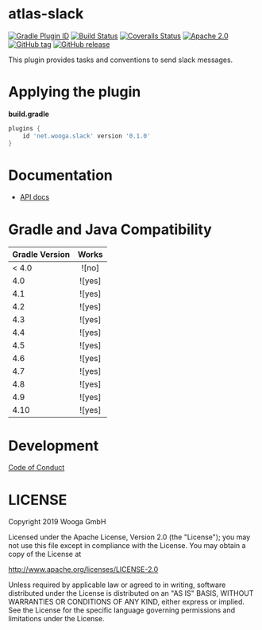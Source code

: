 atlas-slack
============

[![Gradle Plugin ID](https://img.shields.io/badge/gradle-net.wooga.github-brightgreen.svg?style=flat-square)](https://plugins.gradle.org/plugin/net.wooga.github)
[![Build Status](https://img.shields.io/travis/wooga/atlas-slack/master.svg?style=flat-square)](https://travis-ci.org/wooga/atlas-slack)
[![Coveralls Status](https://img.shields.io/coveralls/wooga/atlas-slack/master.svg?style=flat-square)](https://coveralls.io/github/wooga/atlas-slack?branch=master)
[![Apache 2.0](https://img.shields.io/badge/license-Apache%202-blue.svg?style=flat-square)](https://raw.githubusercontent.com/wooga/atlas-slack/master/LICENSE)
[![GitHub tag](https://img.shields.io/github/tag/wooga/atlas-slack.svg?style=flat-square)]()
[![GitHub release](https://img.shields.io/github/release/wooga/atlas-slack.svg?style=flat-square)]()

This plugin provides tasks and conventions to send slack messages.

# Applying the plugin

**build.gradle**
```groovy
plugins {
    id 'net.wooga.slack' version '0.1.0'
}
```

Documentation
=============

- [API docs](https://wooga.github.io/atlas-slack/docs/api/)

Gradle and Java Compatibility
=============================

| Gradle Version | Works       |
| :------------- | :---------: |
| < 4.0          | ![no]       |
| 4.0            | ![yes]      |
| 4.1            | ![yes]      |
| 4.2            | ![yes]      |
| 4.3            | ![yes]      |
| 4.4            | ![yes]      |
| 4.5            | ![yes]      |
| 4.6            | ![yes]      |
| 4.7            | ![yes]      |
| 4.8            | ![yes]      |
| 4.9            | ![yes]      |
| 4.10           | ![yes]      |

Development
===========

[Code of Conduct](docs/Code-of-conduct.md)

LICENSE
=======

Copyright 2019 Wooga GmbH

Licensed under the Apache License, Version 2.0 (the "License");
you may not use this file except in compliance with the License.
You may obtain a copy of the License at

<http://www.apache.org/licenses/LICENSE-2.0>

Unless required by applicable law or agreed to in writing, software
distributed under the License is distributed on an "AS IS" BASIS,
WITHOUT WARRANTIES OR CONDITIONS OF ANY KIND, either express or implied.
See the License for the specific language governing permissions and
limitations under the License.
